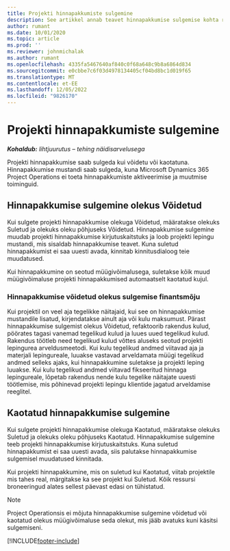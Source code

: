 ```yaml
---
title: Projekti hinnapakkumiste sulgemine
description: See artikkel annab teavet hinnapakkumise sulgemise kohta rakenduses Project Operations.
author: rumant
ms.date: 10/01/2020
ms.topic: article
ms.prod: ''
ms.reviewer: johnmichalak
ms.author: rumant
ms.openlocfilehash: 4335fa5467640af840c0f68a648c9b8a6864d834
ms.sourcegitcommit: e0cbbe7c6f03d4978134405cf04bd8bc1d019f65
ms.translationtype: MT
ms.contentlocale: et-EE
ms.lasthandoff: 12/05/2022
ms.locfileid: "9826170"
---
```

# <a name="close-project-quotes"></a>Projekti hinnapakkumiste sulgemine

_**Kohaldub:** lihtjuurutus – tehing näidisarvelusega_

Projekti hinnapakkumise saab sulgeda kui võidetu või kaotatuna. Hinnapakkumise mustandi saab sulgeda, kuna Microsoft Dynamics 365 Project Operations ei toeta hinnapakkumiste aktiveerimise ja muutmise toiminguid.

## <a name="close-a-quote-as-won"></a>Hinnapakkumise sulgemine olekus Võidetud

Kui sulgete projekti hinnapakkumise olekuga Võidetud, määratakse olekuks Suletud ja olekuks oleku põhjuseks Võidetud. Hinnapakkumise sulgemine muudab projekti hinnapakkumise kirjutuskaitstuks ja loob projekti lepingu mustandi, mis sisaldab hinnapakkumise teavet. Kuna suletud hinnapakkumist ei saa uuesti avada, kinnitab kinnitusdialoog teie muudatused.

Kui hinnapakkumine on seotud müügivõimalusega, suletakse kõik muud müügivõimaluse projekti hinnapakkumised automaatselt kaotatud kujul.

### <a name="financial-impact-of-closing-a-quote-as-won"></a>Hinnapakkumise võidetud olekus sulgemise finantsmõju

Kui projektil on veel aja tegelikke näitajaid, kui see on hinnapakkumise mustandile lisatud, kirjendatakse ainult aja või kulu maksumust. Pärast hinnapakkumise sulgemist olekus Võidetud, refaktoorib rakendus kulud, pöörates tagasi vanemad tegelikud kulud ja luues uued tegelikud kulud. Rakendus töötleb need tegelikud kulud võttes aluseks seotud projekti lepingurea arveldusmeetodi. Kui kulu tegelikud andmed viitavad aja ja materjali lepingureale, luuakse vastavad arveldamata müügi tegelikud andmed selleks ajaks, kui hinnapakkumine suletakse ja projekti leping luuakse. Kui kulu tegelikud andmed viitavad fikseeritud hinnaga lepingureale, lõpetab rakendus nende kulu tegelike näitajate uuesti töötlemise, mis põhinevad projekti lepingu klientide jagatud arveldamise reeglitel.

## <a name="closing-a-quote-as-lost"></a>Kaotatud hinnapakkumise sulgemine

Kui sulgete projekti hinnapakkumise olekuga Kaotatud, määratakse olekuks Suletud ja olekuks oleku põhjuseks Kaotatud. Hinnapakkumise sulgemine teeb projekti hinnapakkumise kirjutuskaitstuks. Kuna suletud hinnapakkumist ei saa uuesti avada, siis palutakse hinnapakkumise sulgemisel muudatused kinnitada.

Kui projekti hinnapakkumine, mis on suletud kui Kaotatud, viitab projektile mis tahes real, märgitakse ka see projekt kui Suletud. Kõik ressursi broneeringud alates sellest päevast edasi on tühistatud.

> [!NOTE]
> Project Operationsis ei mõjuta hinnapakkumise sulgemine võidetud või kaotatud olekus müügivõimaluse seda olekut, mis jääb avatuks kuni käsitsi sulgemiseni.


[!INCLUDE[footer-include](../../includes/footer-banner.md)]
